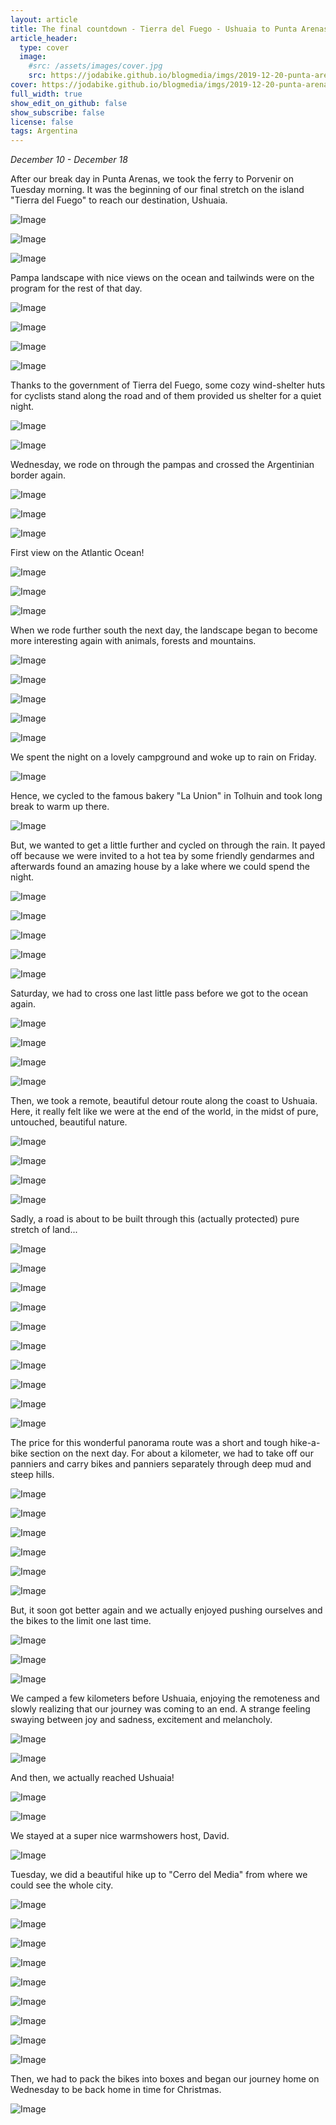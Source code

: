 ```yaml
---
layout: article
title: The final countdown - Tierra del Fuego - Ushuaia to Punta Arenas 
article_header:
  type: cover
  image:
    #src: /assets/images/cover.jpg
    src: https://jodabike.github.io/blogmedia/imgs/2019-12-20-punta-arenas-to-ushuaia/p1300717M.jpg
cover: https://jodabike.github.io/blogmedia/imgs/2019-12-20-punta-arenas-to-ushuaia/p1300717T.jpg
full_width: true
show_edit_on_github: false
show_subscribe: false
license: false
tags: Argentina 
---
```


*December 10 - December 18*

After our break day in Punta Arenas, we took the ferry to Porvenir on Tuesday morning. It was the beginning of our final stretch on the island "Tierra del Fuego" to reach our destination, Ushuaia.


<!--more-->

<p><img alt="Image" title="icon" src="https://jodabike.github.io/blogmedia/imgs/2019-12-20-punta-arenas-to-ushuaia/Foto%2010.12.19%2C%2007%2036%2029M.jpg" /></p>
<p><img alt="Image" title="icon" src="https://jodabike.github.io/blogmedia/imgs/2019-12-20-punta-arenas-to-ushuaia/Foto%2010.12.19%2C%2007%2042%2040M.jpg" /></p>
<p><img alt="Image" title="icon" src="https://jodabike.github.io/blogmedia/imgs/2019-12-20-punta-arenas-to-ushuaia/Foto%2010.12.19%2C%2010%2059%2055M.jpg" /></p>

Pampa landscape with nice views on the ocean and tailwinds were on the program for the rest of that day.

<p><img alt="Image" title="icon" src="https://jodabike.github.io/blogmedia/imgs/2019-12-20-punta-arenas-to-ushuaia/Foto%2010.12.19%2C%2013%2008%2055M.jpg" /></p>
<p><img alt="Image" title="icon" src="https://jodabike.github.io/blogmedia/imgs/2019-12-20-punta-arenas-to-ushuaia/Foto%2010.12.19%2C%2016%2031%2012M.jpg" /></p>
<p><img alt="Image" title="icon" src="https://jodabike.github.io/blogmedia/imgs/2019-12-20-punta-arenas-to-ushuaia/Foto%2010.12.19%2C%2017%2006%2029M.jpg" /></p>
<p><img alt="Image" title="icon" src="https://jodabike.github.io/blogmedia/imgs/2019-12-20-punta-arenas-to-ushuaia/Foto%2010.12.19%2C%2019%2023%2004M.jpg" /></p>

Thanks to the government of Tierra del Fuego, some cozy wind-shelter huts for cyclists stand along the road and of them provided us shelter for a quiet night.

<p><img alt="Image" title="icon" src="https://jodabike.github.io/blogmedia/imgs/2019-12-20-punta-arenas-to-ushuaia/Foto%2010.12.19%2C%2021%2040%2018M.jpg" /></p>
<p><img alt="Image" title="icon" src="https://jodabike.github.io/blogmedia/imgs/2019-12-20-punta-arenas-to-ushuaia/Foto%2010.12.19%2C%2021%2039%2039M.jpg" /></p>

Wednesday, we rode on through the pampas and crossed the Argentinian border again.

<p><img alt="Image" title="icon" src="https://jodabike.github.io/blogmedia/imgs/2019-12-20-punta-arenas-to-ushuaia/Foto%2011.12.19%2C%2009%2003%2059M.jpg" /></p>
<p><img alt="Image" title="icon" src="https://jodabike.github.io/blogmedia/imgs/2019-12-20-punta-arenas-to-ushuaia/Foto%2011.12.19%2C%2009%2029%2033M.jpg" /></p>
<p><img alt="Image" title="icon" src="https://jodabike.github.io/blogmedia/imgs/2019-12-20-punta-arenas-to-ushuaia/Foto%2011.12.19%2C%2010%2020%2016M.jpg" /></p>

First view on the Atlantic Ocean!
<p><img alt="Image" title="icon" src="https://jodabike.github.io/blogmedia/imgs/2019-12-20-punta-arenas-to-ushuaia/Foto%2011.12.19%2C%2015%2045%2028M.jpg" /></p>

<p><img alt="Image" title="icon" src="https://jodabike.github.io/blogmedia/imgs/2019-12-20-punta-arenas-to-ushuaia/Foto%2011.12.19%2C%2018%2008%2031M.jpg" /></p>
<p><img alt="Image" title="icon" src="https://jodabike.github.io/blogmedia/imgs/2019-12-20-punta-arenas-to-ushuaia/Foto%2011.12.19%2C%2020%2045%2031M.jpg" /></p>

When we rode further south the next day, the landscape began to become more interesting again with animals, forests and mountains.

<p><img alt="Image" title="icon" src="https://jodabike.github.io/blogmedia/imgs/2019-12-20-punta-arenas-to-ushuaia/Foto%2012.12.19%2C%2008%2049%2035M.jpg" /></p>
<p><img alt="Image" title="icon" src="https://jodabike.github.io/blogmedia/imgs/2019-12-20-punta-arenas-to-ushuaia/Foto%2012.12.19%2C%2014%2015%2015M.jpg" /></p>
<p><img alt="Image" title="icon" src="https://jodabike.github.io/blogmedia/imgs/2019-12-20-punta-arenas-to-ushuaia/Foto%2012.12.19%2C%2014%2037%2047M.jpg" /></p>
<p><img alt="Image" title="icon" src="https://jodabike.github.io/blogmedia/imgs/2019-12-20-punta-arenas-to-ushuaia/Foto%2012.12.19%2C%2017%2004%2046M.jpg" /></p>
<p><img alt="Image" title="icon" src="https://jodabike.github.io/blogmedia/imgs/2019-12-20-punta-arenas-to-ushuaia/Foto%2012.12.19%2C%2017%2008%2019M.jpg" /></p>

We spent the night on a lovely campground and woke up to rain on Friday.

<p><img alt="Image" title="icon" src="https://jodabike.github.io/blogmedia/imgs/2019-12-20-punta-arenas-to-ushuaia/Foto%2012.12.19%2C%2019%2039%2000M.jpg" /></p>

Hence, we cycled to the famous bakery "La Union" in Tolhuin and took long break to warm up there.

<p><img alt="Image" title="icon" src="https://jodabike.github.io/blogmedia/imgs/2019-12-20-punta-arenas-to-ushuaia/Foto%2013.12.19%2C%2016%2047%2013M.jpg" /></p>

But, we wanted to get a little further and cycled on through the rain. It payed off because we were invited to a hot tea by some friendly gendarmes and afterwards found an amazing house by a lake where we could spend the night.

<p><img alt="Image" title="icon" src="https://jodabike.github.io/blogmedia/imgs/2019-12-20-punta-arenas-to-ushuaia/Foto%2014.12.19%2C%2010%2023%2038M.jpg" /></p>
<p><img alt="Image" title="icon" src="https://jodabike.github.io/blogmedia/imgs/2019-12-20-punta-arenas-to-ushuaia/Foto%2014.12.19%2C%2009%2026%2015M.jpg" /></p>
<p><img alt="Image" title="icon" src="https://jodabike.github.io/blogmedia/imgs/2019-12-20-punta-arenas-to-ushuaia/Foto%2014.12.19%2C%2009%2028%2055M.jpg" /></p>
<p><img alt="Image" title="icon" src="https://jodabike.github.io/blogmedia/imgs/2019-12-20-punta-arenas-to-ushuaia/Foto%2014.12.19%2C%2009%2032%2058M.jpg" /></p>
<p><img alt="Image" title="icon" src="https://jodabike.github.io/blogmedia/imgs/2019-12-20-punta-arenas-to-ushuaia/Foto%2014.12.19%2C%2010%2021%2017M.jpg" /></p>

Saturday, we had to cross one last little pass before we got to the ocean again.

<p><img alt="Image" title="icon" src="https://jodabike.github.io/blogmedia/imgs/2019-12-20-punta-arenas-to-ushuaia/Foto%2014.12.19%2C%2012%2000%2028M.jpg" /></p>
<p><img alt="Image" title="icon" src="https://jodabike.github.io/blogmedia/imgs/2019-12-20-punta-arenas-to-ushuaia/Foto%2014.12.19%2C%2012%2024%2037M.jpg" /></p>
<p><img alt="Image" title="icon" src="https://jodabike.github.io/blogmedia/imgs/2019-12-20-punta-arenas-to-ushuaia/Foto%2014.12.19%2C%2014%2009%2002M.jpg" /></p>
<p><img alt="Image" title="icon" src="https://jodabike.github.io/blogmedia/imgs/2019-12-20-punta-arenas-to-ushuaia/Foto%2014.12.19%2C%2015%2042%2029M.jpg" /></p>

Then, we took a remote, beautiful detour route along the coast to Ushuaia. Here, it really felt like we were at the end of the world, in the midst of pure, untouched, beautiful nature.

<p><img alt="Image" title="icon" src="https://jodabike.github.io/blogmedia/imgs/2019-12-20-punta-arenas-to-ushuaia/Foto%2014.12.19%2C%2016%2051%2028M.jpg" /></p>
<p><img alt="Image" title="icon" src="https://jodabike.github.io/blogmedia/imgs/2019-12-20-punta-arenas-to-ushuaia/Foto%2014.12.19%2C%2017%2030%2025M.jpg" /></p>
<p><img alt="Image" title="icon" src="https://jodabike.github.io/blogmedia/imgs/2019-12-20-punta-arenas-to-ushuaia/Foto%2014.12.19%2C%2017%2034%2000M.jpg" /></p>
<p><img alt="Image" title="icon" src="https://jodabike.github.io/blogmedia/imgs/2019-12-20-punta-arenas-to-ushuaia/Foto%2014.12.19%2C%2017%2046%2031M.jpg" /></p>

Sadly, a road is about to be built through this (actually protected) pure stretch of land...
<p><img alt="Image" title="icon" src="https://jodabike.github.io/blogmedia/imgs/2019-12-20-punta-arenas-to-ushuaia/Foto%2014.12.19%2C%2018%2023%2048M.jpg" /></p>
<p><img alt="Image" title="icon" src="https://jodabike.github.io/blogmedia/imgs/2019-12-20-punta-arenas-to-ushuaia/Foto%2014.12.19%2C%2018%2055%2019M.jpg" /></p>
<p><img alt="Image" title="icon" src="https://jodabike.github.io/blogmedia/imgs/2019-12-20-punta-arenas-to-ushuaia/Foto%2014.12.19%2C%2019%2004%2059M.jpg" /></p>

<p><img alt="Image" title="icon" src="https://jodabike.github.io/blogmedia/imgs/2019-12-20-punta-arenas-to-ushuaia/Foto%2014.12.19%2C%2019%2046%2049M.jpg" /></p>
<p><img alt="Image" title="icon" src="https://jodabike.github.io/blogmedia/imgs/2019-12-20-punta-arenas-to-ushuaia/Foto%2014.12.19%2C%2019%2054%2052M.jpg" /></p>
<p><img alt="Image" title="icon" src="https://jodabike.github.io/blogmedia/imgs/2019-12-20-punta-arenas-to-ushuaia/Foto%2014.12.19%2C%2020%2015%2041M.jpg" /></p>
<p><img alt="Image" title="icon" src="https://jodabike.github.io/blogmedia/imgs/2019-12-20-punta-arenas-to-ushuaia/Foto%2014.12.19%2C%2020%2035%2009M.jpg" /></p>
<p><img alt="Image" title="icon" src="https://jodabike.github.io/blogmedia/imgs/2019-12-20-punta-arenas-to-ushuaia/Foto%2015.12.19%2C%2008%2020%2011M.jpg" /></p>

<p><img alt="Image" title="icon" src="https://jodabike.github.io/blogmedia/imgs/2019-12-20-punta-arenas-to-ushuaia/Foto%2015.12.19%2C%2010%2001%2030M.jpg" /></p>
<p><img alt="Image" title="icon" src="https://jodabike.github.io/blogmedia/imgs/2019-12-20-punta-arenas-to-ushuaia/Foto%2015.12.19%2C%2010%2049%2025M.jpg" /></p>

The price for this wonderful panorama route was a short and tough hike-a-bike section on the next day. For about a kilometer, we had to take off our panniers and carry bikes and panniers separately through deep mud and steep hills.

<p><img alt="Image" title="icon" src="https://jodabike.github.io/blogmedia/imgs/2019-12-20-punta-arenas-to-ushuaia/Foto%2015.12.19%2C%2011%2012%2019M.jpg" /></p>
<p><img alt="Image" title="icon" src="https://jodabike.github.io/blogmedia/imgs/2019-12-20-punta-arenas-to-ushuaia/Foto%2015.12.19%2C%2012%2025%2011M.jpg" /></p>
<p><img alt="Image" title="icon" src="https://jodabike.github.io/blogmedia/imgs/2019-12-20-punta-arenas-to-ushuaia/Foto%2015.12.19%2C%2012%2026%2007M.jpg" /></p>
<p><img alt="Image" title="icon" src="https://jodabike.github.io/blogmedia/imgs/2019-12-20-punta-arenas-to-ushuaia/Foto%2015.12.19%2C%2013%2035%2012M.jpg" /></p>
<p><img alt="Image" title="icon" src="https://jodabike.github.io/blogmedia/imgs/2019-12-20-punta-arenas-to-ushuaia/Foto%2015.12.19%2C%2014%2023%2040M.jpg" /></p>
<p><img alt="Image" title="icon" src="https://jodabike.github.io/blogmedia/imgs/2019-12-20-punta-arenas-to-ushuaia/Foto%2015.12.19%2C%2016%2002%2024M.jpg" /></p>

But, it soon got better again and we actually enjoyed pushing ourselves and the bikes to the limit one last time.

<p><img alt="Image" title="icon" src="https://jodabike.github.io/blogmedia/imgs/2019-12-20-punta-arenas-to-ushuaia/Foto%2015.12.19%2C%2015%2025%2005M.jpg" /></p>
<p><img alt="Image" title="icon" src="https://jodabike.github.io/blogmedia/imgs/2019-12-20-punta-arenas-to-ushuaia/Foto%2015.12.19%2C%2016%2051%2044M.jpg" /></p>
<p><img alt="Image" title="icon" src="https://jodabike.github.io/blogmedia/imgs/2019-12-20-punta-arenas-to-ushuaia/Foto%2015.12.19%2C%2020%2048%2031M.jpg" /></p>

We camped a few kilometers before Ushuaia, enjoying the remoteness and slowly realizing that our journey was coming to an end. A strange feeling swaying between joy and sadness, excitement and melancholy.

<p><img alt="Image" title="icon" src="https://jodabike.github.io/blogmedia/imgs/2019-12-20-punta-arenas-to-ushuaia/Foto%2015.12.19%2C%2020%2048%2056M.jpg" /></p>
<p><img alt="Image" title="icon" src="https://jodabike.github.io/blogmedia/imgs/2019-12-20-punta-arenas-to-ushuaia/Foto%2016.12.19%2C%2010%2051%2040M.jpg" /></p>

And then, we actually reached Ushuaia!

<p><img alt="Image" title="icon" src="https://jodabike.github.io/blogmedia/imgs/2019-12-20-punta-arenas-to-ushuaia/Foto%2016.12.19%2C%2011%2035%2032M.jpg" /></p>
<p><img alt="Image" title="icon" src="https://jodabike.github.io/blogmedia/imgs/2019-12-20-punta-arenas-to-ushuaia/Foto%2016.12.19%2C%2017%2054%2015M.jpg" /></p>

We stayed at a super nice warmshowers host, David.

<p><img alt="Image" title="icon" src="https://jodabike.github.io/blogmedia/imgs/2019-12-20-punta-arenas-to-ushuaia/Foto%2018.12.19%2C%2008%2043%2049M.jpg" /></p>

Tuesday, we did a beautiful hike up to "Cerro del Media" from where we could see the whole city.

<p><img alt="Image" title="icon" src="https://jodabike.github.io/blogmedia/imgs/2019-12-20-punta-arenas-to-ushuaia/Foto%2017.12.19%2C%2012%2052%2033M.jpg" /></p>
<p><img alt="Image" title="icon" src="https://jodabike.github.io/blogmedia/imgs/2019-12-20-punta-arenas-to-ushuaia/Foto%2017.12.19%2C%2013%2050%2027M.jpg" /></p>
<p><img alt="Image" title="icon" src="https://jodabike.github.io/blogmedia/imgs/2019-12-20-punta-arenas-to-ushuaia/Foto%2017.12.19%2C%2014%2018%2054M.jpg" /></p>
<p><img alt="Image" title="icon" src="https://jodabike.github.io/blogmedia/imgs/2019-12-20-punta-arenas-to-ushuaia/Foto%2017.12.19%2C%2014%2029%2036M.jpg" /></p>
<p><img alt="Image" title="icon" src="https://jodabike.github.io/blogmedia/imgs/2019-12-20-punta-arenas-to-ushuaia/Foto%2017.12.19%2C%2014%2040%2011M.jpg" /></p>
<p><img alt="Image" title="icon" src="https://jodabike.github.io/blogmedia/imgs/2019-12-20-punta-arenas-to-ushuaia/Foto%2017.12.19%2C%2014%2043%2005M.jpg" /></p>
<p><img alt="Image" title="icon" src="https://jodabike.github.io/blogmedia/imgs/2019-12-20-punta-arenas-to-ushuaia/Foto%2017.12.19%2C%2015%2025%2019M.jpg" /></p>
<p><img alt="Image" title="icon" src="https://jodabike.github.io/blogmedia/imgs/2019-12-20-punta-arenas-to-ushuaia/Foto%2017.12.19%2C%2016%2048%2053M.jpg" /></p>
<p><img alt="Image" title="icon" src="https://jodabike.github.io/blogmedia/imgs/2019-12-20-punta-arenas-to-ushuaia/Foto%2017.12.19%2C%2017%2010%2004M.jpg" /></p>

Then, we had to pack the bikes into boxes and began our journey home on Wednesday to be back home in time for Christmas.

<p><img alt="Image" title="icon" src="https://jodabike.github.io/blogmedia/imgs/2019-12-20-punta-arenas-to-ushuaia/Foto%2016.12.19%2C%2017%2009%2035M.jpg" /></p>
